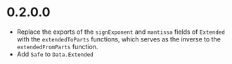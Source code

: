 # 0.2.0.0

* Replace the exports of the `signExponent` and `mantissa` fields of `Extended` with the `extendedToParts` functions, which serves as the inverse to the `extendedFromParts` function.
* Add `Safe` to `Data.Extended`
